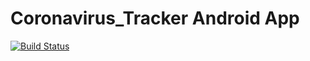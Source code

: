 # Coronavirus_Tracker Android App
[![Build Status](https://travis-ci.com/suudupa/Coronavirus_Tracker.svg?branch=master)](https://travis-ci.com/suudupa/Coronavirus_Tracker)

